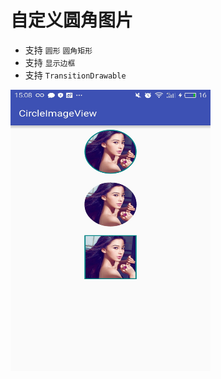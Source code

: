 # 自定义圆角图片

* 支持 ``圆形`` ``圆角矩形 ``
* 支持 ``显示边框``
* 支持 ``TransitionDrawable``


<img src="/images/circleimage.png" width="320" height="450" alt="自定义圆角图片" align="center">